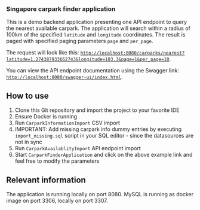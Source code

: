 ### Singapore carpark finder application
This is a demo backend application presenting one API endpoint to query the nearest available carpark.
The application will search within a radius of 100km of the specified `latitude` and `longitude` coordinates.
The result is paged with specified paging parameters `page` and `per_page`.

The request will look like this:
[`http://localhost:8080/carparks/nearest?latitude=1.274387933662743&longitude=103.3&page=1&per_page=10`](http://localhost:8080/carparks/nearest?latitude=1.274387933662743&longitude=103.3&page=1&per_page=10).

You can view the API endpoint documentation using the Swagger link: [`http://localhost:8080/swagger-ui/index.html`](http://localhost:8080/swagger-ui/index.html).


## How to use
1. Clone this Git repository and import the project to your favorite IDE
2. Ensure Docker is running
3. Run `CarparkInformationImport` CSV import
4. IMPORTANT: Add missing carpark info dummy entries by executing `import_missing.sql` script in your SQL editor - since the datasources are not in sync
5. Run `CarparkAvailablityImport` API endpoint import
6. Start `CarparkFinderApplication` and click on the above example link and feel free to modify the parameters


## Relevant information
The application is running locally on port 8080.
MySQL is running as docker image on port 3306, locally on port 3307.